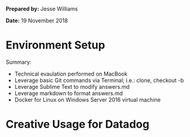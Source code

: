 **Prepared by:** Jesse Williams

**Date:** 19 November 2018

# Environment Setup

Summary:

* Technical evaulation performed on MacBook
* Leverage basic Git commands via Terminal; i.e.: clone, checkout -b
* Leverage Sublime Text to modify answers.md
* Leverage markdown to format answers.md 
* Docker for Linux on Windows Server 2016 virtual machine

# Creative Usage for Datadog


